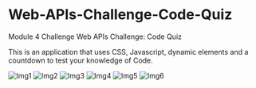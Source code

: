# Web-APIs-Challenge-Code-Quiz
Module 4 Challenge Web APIs Challenge: Code Quiz

This is an application that uses CSS, Javascript, dynamic elements and a countdown to test your knowledge of Code.

![Img1](https://user-images.githubusercontent.com/116979866/207116276-92651c2c-2fd9-465e-afa6-3245609b6043.png)
![Img2](https://user-images.githubusercontent.com/116979866/207116290-1daf5223-8bae-4432-bc0a-e09be6d6160b.png)
![Img3](https://user-images.githubusercontent.com/116979866/207116296-7323141e-7b56-44e3-976f-20e758c6b3fa.png)
![Img4](https://user-images.githubusercontent.com/116979866/207116315-31346b9d-de53-4de1-ae20-a737eaea03c8.png)
![Img5](https://user-images.githubusercontent.com/116979866/207116326-0e968444-2284-4f36-a8ba-6392e71a9fe2.png)
![Img6](https://user-images.githubusercontent.com/116979866/207116335-05805d77-0992-4124-a11d-284f2d6de64a.png)
